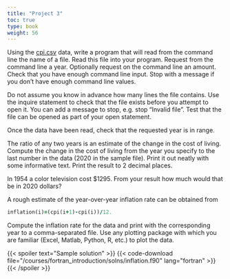 ```yaml
---
title: "Project 3"
toc: true
type: book
weight: 56
---
```


Using the [cpi.csv](/data/cpi.csv) data, write a program that will read from the command line the name of a file. Read this file into your program.  Request from the command line a year.  Optionally request on the command line an amount.
Check that you have enough command line input. Stop with a message if you don’t have enough command line values. 

Do not assume you know in advance how many lines the file contains. 
Use the inquire statement to check that the file exists before you attempt to open it. You can add a message to stop, e.g. stop “Invalid file”.  Test that the file can be opened as part of your open statement.

Once the data have been read, check that the requested year is in range.

The ratio of any two years is an estimate of the change in the cost of living.  Compute the change in the cost of living from the year you specify to the last number in the data (2020 in the sample file). Print it out neatly with some informative text. Print the result to 2 decimal places.

In 1954 a color television cost $1295. From your result how much would that be in 2020 dollars?

A rough estimate of the year-over-year inflation rate can be obtained from
```fortran
inflation(i)=(cpi(i+1)-cpi(i))/12.
```
Compute the inflation rate for the data and print with the corresponding year to a comma-separated file.  Use any plotting package with which you are familiar (Excel, Matlab, Python, R, etc.) to plot the data.

{{< spoiler text="Sample solution" >}}
{{< code-download file="/courses/fortran_introduction/solns/inflation.f90" lang="fortran" >}}
{{< /spoiler >}}
